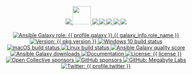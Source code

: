 <div align="center">
  <h4 align="center">
    <a href="{{ link.home }}" title="Megabyte Labs homepage" target="_blank">
      <img src="{{ project.assets }}/svg/home-solid.svg" />
    </a>
    <a href="{{ profile_link.galaxy }}/{{ profile.galaxy }}/{{ galaxy_info.role_name }}" title="{{ name }} role on Ansible Galaxy" target="_blank">
      <img height="50" src="{{ project.assets }}/svg/ansible-galaxy.svg" />
    </a>
    <a href="{{ repository.github }}{{ repository.location.contributing.github }}" title="Learn about contributing" target="_blank">
      <img src="{{ project.assets }}/svg/contributing-solid.svg" />
    </a>
    <a href="{{ profile_link.patreon }}/{{ profile.patreon }}" title="Support us on Patreon" target="_blank">
      <img src="{{ project.assets }}/svg/support-solid.svg" />
    </a>
    <a href="{{ link.chat }}" title="Slack chat room" target="_blank">
      <img src="{{ project.assets }}/svg/chat-solid.svg" />
    </a>
    <a href="{{ repository.github }}" title="GitHub mirror" target="_blank">
      <img src="{{ project.assets }}/svg/github-solid.svg" />
    </a>
    <a href="{{ repository.gitlab }}" title="GitLab repository" target="_blank">
      <img src="{{ project.assets }}/svg/gitlab-solid.svg" />
    </a>
  </h4>
  <p align="center">
    <a href="{{ profile_link.galaxy }}/{{ profile.galaxy }}/{{ galaxy_info.role_name }}" target="_blank">
      <img alt="Ansible Galaxy role: {{ profile.galaxy }}.{{ galaxy_info.role_name }}" src="https://img.shields.io/ansible/role/{{ ansible_galaxy_project_id }}?logo=ansible&style={{ badge_style }}" />
    </a>
    <a href="{{ repository.github }}" target="_blank">
      <img alt="Version: {{ pkg.version }}" src="https://img.shields.io/badge/version-{{ pkg.version }}-blue.svg?cacheSeconds=2592000" />
    </a>
    <a href="{{ {{ repository.github }}/actions/Windows.yml" target="_blank">
      <img alt="Windows 10 build status" src="https://img.shields.io/github/workflow/status/{{ profile.github }}/{{ repository.prefix }}{{ galaxy_info.role_name }}/Windows/master?color=cyan&label=Windows%20build&logo=windows&style={{ badge_style }}">
    </a>
    <a href="{{ repository.github }}/actions/macOS.yml" target="_blank">
      <img alt="macOS build status" src="https://img.shields.io/github/workflow/status/{{ profile.github }}/{{ repository.prefix }}{{ role_name }}/macOS/master?label=macOS%20build&logo=apple&style={{ badge_style }}">
    </a>
    <a href="{{ repository.gitlab }}/-/commits/master" target="_blank">
      <img alt="Linux build status" src="{{ repository.group.ansible_roles }}/{{ role_name }}/badges/master/pipeline.svg">
    </a>
    <a href="{{ profile_link.galaxy }}/{{ profile.galaxy }}/{{ galaxy_info.role_name }}" target="_blank" title="Ansible Galaxy quality score (out of 5)">
      <img alt="Ansible Galaxy quality score" src="https://img.shields.io/ansible/quality/{{ ansible_galaxy_project_id }}?logo=ansible&style={{ badge_style }}" />
    </a>
    <a href="{{ profile_link.galaxy }}/{{ profile.galaxy }}/{{ galaxy_info.role_name }}" target="_blank">
      <img alt="Ansible Galaxy downloads" src="https://img.shields.io/ansible/role/d/53381?logo=ansible&style={{ badge_style }}">
    </a>
    <a href="{{ link.docs }}/ansible" target="_blank">
      <img alt="Documentation" src="https://img.shields.io/badge/documentation-yes-brightgreen.svg?logo=readthedocs&style={{ badge_style }}" />
    </a>
    <a href="{{ repository.github }}{{ repository.location.license.github }}" target="_blank">
      <img alt="License: {{ license }}" src="https://img.shields.io/badge/license-{{ license }}-yellow.svg?style={{ badge_style }}" />
    </a>
    <a href="{{ profile_link.opencollective }}/{{ profile.opencollective }}" title="Support us on Open Collective" target="_blank">
      <img alt="Open Collective sponsors" src="https://img.shields.io/opencollective/sponsors/megabytelabs?logo=data:image/png;base64,iVBORw0KGgoAAAANSUhEUgAAACAAAAAgBAMAAACBVGfHAAAAElBMVEUAAACvzfmFsft4pfD////w+P9tuc5RAAAABHRSTlMAFBERkdVu1AAAAFxJREFUKM9jgAAXIGBAABYXMHBA4yNEXGBAAU2BMz4FIIYTNhtFgRjZPkagFAuyAhGgHAuKAlQBCBtZB4gzQALoDsN0Oobn0L2PEUCoQYgZyOjRQFiJA67IRrEbAJImNwFBySjCAAAAAElFTkSuQmCC&label=Open%20Collective%20sponsors&logo=opencollective&style={{ badge_style }}" />
    </a>
    <a href="{{ profile.github }}" title="Support us on GitHub" target="_blank">
      <img alt="GitHub sponsors" src="https://img.shields.io/github/sponsors/{{ profile.github }}?label=GitHub%20sponsors&logo=github&style={{ badge_style }}" />
    </a>
    <a href="{{ profile.github }}" target="_blank">
      <img alt="GitHub: Megabyte Labs" src="https://img.shields.io/github/followers/{{ profile.github }}?style=social" target="_blank" />
    </a>
    <a href="https://twitter.com/{{ profile.twitter }}" target="_blank">
      <img alt="Twitter: {{ profile.twitter }}" src="https://img.shields.io/twitter/url/https/twitter.com/{{ profile.twitter }}.svg?style=social&label=Follow%20%40{{ profile.twitter }}" />
    </a>
  </p>
</div>
